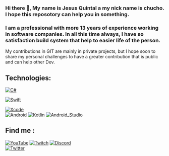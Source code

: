 ### Hi there 👋, My name is Jesus Quintal a my nick name is chucho. I hope this reposotory can help you in something.

### I am a professional with more 13 years of experience working in software companies. In all this time always, I have so satisfaction build system that help to easier life of the person.

My contributions in GIT are mainly in private projects, but I hope soon to share my personal challenges to have a greater contribution that is public and can help other Dev.

## Technologies:
[![C#](https://www.google.com/imgres?imgurl=https%3A%2F%2Fdesarrolloweb.com%2Fstorage%2Ftag_images%2Factual%2FBzOL16MEqsKOe0VThjF6FXPBi0uyK16lkTety9Wz.png&imgrefurl=https%3A%2F%2Fdesarrolloweb.com%2Fhome%2Fc&tbnid=y4CQQuyjryEZQM&vet=12ahUKEwiKiaHA4t76AhVmlIQIHR9-At0QMygAegUIARCOAQ..i&docid=BBNIM58R5kQ0dM&w=500&h=300&q=c%23&ved=2ahUKEwiKiaHA4t76AhVmlIQIHR9-At0QMygAegUIARCOAQ)]()

[![Swift](https://img.shields.io/badge/Swift-FA7343?style=for-the-badge&logo=swift&logoColor=white&labelColor=101010)]()

[![Xcode](https://img.shields.io/badge/Xcode-1575F9?style=for-the-badge&logo=xcode&logoColor=white&labelColor=101010)]()
</br>
[![Android](https://img.shields.io/badge/Android-3DDC84?style=for-the-badge&logo=android&logoColor=white&labelColor=101010)]()
[![Kotlin](https://img.shields.io/badge/Kotlin-0095D5?style=for-the-badge&logo=kotlin&logoColor=white&labelColor=101010)]()
[![Android_Studio](https://img.shields.io/badge/Android_Studio-3DDC84?style=for-the-badge&logo=android-studio&logoColor=white&labelColor=101010)]()
</br>

## Find me :

[![YouTube](https://img.shields.io/badge/YouTube-Mouredev_by_Brais_Moure-FF0000?style=for-the-badge&logo=youtube&logoColor=white&labelColor=101010)](https://youtube.com/mouredevapps)
[![Twitch](https://img.shields.io/badge/Twitch-mouredev-9146FF?style=for-the-badge&logo=twitch&logoColor=white&labelColor=101010)](https://twitch.tv/mouredev)
[![Discord](https://img.shields.io/badge/Discord-mouredev-5865F2?style=for-the-badge&logo=discord&logoColor=white&labelColor=101010)](https://mouredev.com/discord)
</br>
[![Twitter](https://img.shields.io/badge/Twitter-@mouredev-1DA1F2?style=for-the-badge&logo=twitter&logoColor=white&labelColor=101010)](https://twitter.com/mouredev)




<!--
**jesusquintalsanchez/jesusquintalsanchez** is a ✨ _special_ ✨ repository because its `README.md` (this file) appears on your GitHub profile.



Here are some ideas to get you started:

- 🔭 I’m currently working on ...
- 🌱 I’m currently learning ...
- 👯 I’m looking to collaborate on ...
- 🤔 I’m looking for help with ...
- 💬 Ask me about ...
- 📫 How to reach me: ...
- 😄 Pronouns: ...
- ⚡ Fun fact: ...
-->
